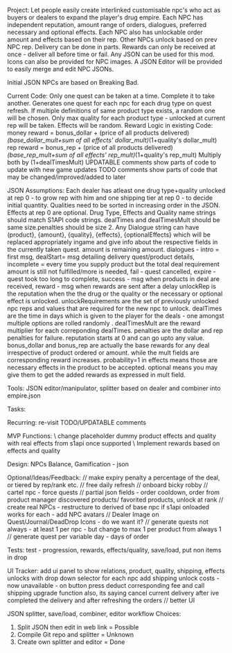 Project:
Let people easily create interlinked customisable npc's who act as buyers or dealers to expand the player's drug empire.
Each NPC has independent reputation, amount range of orders, dialogues, preferred necessary and optional effects.
Each NPC also has unlockable order amount and effects based on their rep. Other NPCs unlock based on prev NPC rep.
Delivery can be done in parts. Rewards can only be received at once - deliver all before time or fail.
Any JSON can be used for this mod. Icons can also be provided for NPC images.
A JSON Editor will be provided to easily merge and edit NPC JSONs.

Initial JSON NPCs are based on Breaking Bad.

Current Code:
Only one quest can be taken at a time. Complete it to take another.
Generates one quest for each npc for each drug type on quest refresh.
If multiple definitions of same product type exists, a random one will be chosen.
Only max quality for each product type - unlocked at current rep will be taken.
Effects will be random.
Reward Logic in existing Code:
money reward = bonus_dollar + (price of all products delivered)*(base_dollar_mult+sum of all effects' dollar_mult)*(1+quality's dollar_mult)
rep reward = bonus_rep + (price of all products delivered)*(base_rep_mult+sum of all effects' rep_mult)*(1+quality's rep_mult)
Multiply both by (1+dealTimesMult)
UPDATABLE comments show parts of code to update with new game updates
TODO comments show parts of code that may be changed/improved/added to later

JSON Assumptions:
Each dealer has atleast one drug type+quality unlocked at rep 0 - to grow rep with him and one shipping tier at rep 0 - to decide initial quantity. 
Qualities need to be sorted in increasing order in the JSON.
Effects at rep 0 are optional.
Drug Type, Effects and Quality name strings should match S1API code strings.
dealTimes and dealTimesMult should be same size.penalties should be size 2.
Any Dialogue string can have (product}, {amount}, {quality}, {effects}, {optionalEffects} which will be replaced appropriately ingame and give info about the respective fields in the currently taken quest. amount is remaining amount.
dialogues - intro = first msg, dealStart= msg detailing delivery quest/product details, incomplete = every time you supply product but the total deal requirement amount is still not fulfilled/more is needed, fail - quest cancelled, expire - quest took too long to complete, success - msg when products in deal are received, reward - msg when rewards are sent after a delay
unlockRep is the reputation when the the drug or the quality or the necessary or optional effect is unlocked.
unlockRequirements are the set of previously unlocked npc reps and values that are required for the new npc to unlock.
dealTimes are the time in days which is given to the player for the deals - one amongst multiple options are rolled randomly .
dealTimesMult are the reward multiplier for each correponding dealTimes.
penalties are the dollar and rep penalties for failure.
reputation starts at 0 and can go upto any value.
bonus_dollar and bonus_rep are actually the base rewards for any deal irrespective of product ordered or amount.
while the mult fields are corresponding reward increases.
probability=1 in effects means those are necessary effects in the product to be accepted. optional means you may give them to get the added rewards as expressed in mult field.

Tools:
JSON editor/manipulator, splitter based on dealer and combiner into empire.json

Tasks:

Recurring:
re-visit TODO/UPDATABLE comments

MVP Functions:
\\ change placeholder dummy product effects and quality with real effects from s1api once supported
\\ Implement rewards based on effects and quality 

Design:
NPCs Balance, Gamification - json



Optional/Ideas/Feedback:
// make expiry penalty a percentage of the deal, or tiered by rep/rank etc.
// free daily refresh
// onboard bicky robby
// cartel npc - force quests
// partial json fields - order cooldown, order from product manager discovered products/ favorited products, unlock at rank
// create real NPCs - restructure to derived of base npc if s1api onloaded works for each  - add NPC avatars
// Dealer Image on Quest/Journal/DeadDrop Icons - do we  want it?
// generate quests not always - at least 1 per npc - but change to max 1 per product from always 1
// generate quest per variable day - days of order


Tests:
test - progression, rewards, effects/quality, save/load, put non items in drop



UI Tracker:
add ui panel to show relations, product, quality, shipping, effects unlocks with drop down selector for each npc
add shipping unlock costs - now unavailable - on button press deduct corresponding fee and call shipping upgrade function
also, its saying cancel current delivery after ive completed the delivery and after refreshing the orders
// better UI




JSON splitter, save/load, combiner, editor workflow Choices:
1. Split JSON then edit in web link = Possible
2. Compile Git repo and splitter = Unknown 
3. Create own splitter and editor = Done